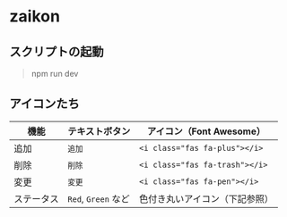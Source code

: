 # zaikon

## スクリプトの起動
> npm run dev

## アイコンたち
| 機能    | テキストボタン           | アイコン（Font Awesome）             |
| ----- | ----------------- | ------------------------------ |
| 追加    | `追加`              | `<i class="fas fa-plus"></i>`  |
| 削除    | `削除`              | `<i class="fas fa-trash"></i>` |
| 変更    | `変更`              | `<i class="fas fa-pen"></i>`   |
| ステータス | `Red`, `Green` など | 色付き丸いアイコン（下記参照）                |

